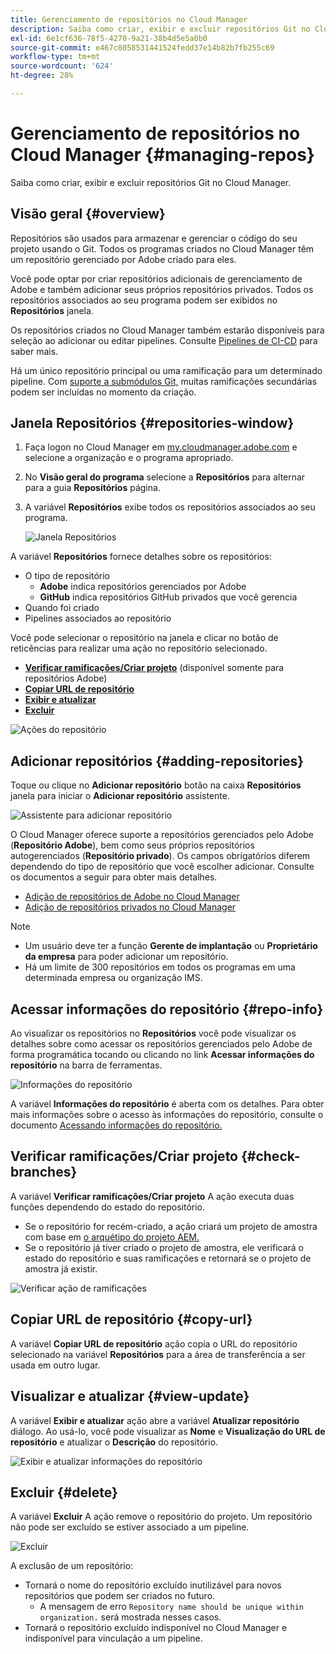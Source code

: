 ```yaml
---
title: Gerenciamento de repositórios no Cloud Manager
description: Saiba como criar, exibir e excluir repositórios Git no Cloud Manager.
exl-id: 6e1cf636-78f5-4270-9a21-38b4d5e5a0b0
source-git-commit: e467c8058531441524fedd37e14b82b7fb255c69
workflow-type: tm+mt
source-wordcount: '624'
ht-degree: 28%

---
```



# Gerenciamento de repositórios no Cloud Manager {#managing-repos}

Saiba como criar, exibir e excluir repositórios Git no Cloud Manager.

## Visão geral {#overview}

Repositórios são usados para armazenar e gerenciar o código do seu projeto usando o Git. Todos os programas criados no Cloud Manager têm um repositório gerenciado por Adobe criado para eles.

Você pode optar por criar repositórios adicionais de gerenciamento de Adobe e também adicionar seus próprios repositórios privados. Todos os repositórios associados ao seu programa podem ser exibidos no **Repositórios** janela.

Os repositórios criados no Cloud Manager também estarão disponíveis para seleção ao adicionar ou editar pipelines. Consulte [Pipelines de CI-CD](/help/implementing/cloud-manager/configuring-pipelines/introduction-ci-cd-pipelines.md) para saber mais.

Há um único repositório principal ou uma ramificação para um determinado pipeline. Com [suporte a submódulos Git,](git-submodules.md) muitas ramificações secundárias podem ser incluídas no momento da criação.

## Janela Repositórios {#repositories-window}

1. Faça logon no Cloud Manager em [my.cloudmanager.adobe.com](https://my.cloudmanager.adobe.com/) e selecione a organização e o programa apropriado.

1. No **Visão geral do programa** selecione a **Repositórios** para alternar para a guia **Repositórios** página.

1. A variável **Repositórios** exibe todos os repositórios associados ao seu programa.

   ![Janela Repositórios](assets/repositories.png)

A variável **Repositórios** fornece detalhes sobre os repositórios:

* O tipo de repositório
   * **Adobe** indica repositórios gerenciados por Adobe
   * **GitHub** indica repositórios GitHub privados que você gerencia
* Quando foi criado
* Pipelines associados ao repositório

Você pode selecionar o repositório na janela e clicar no botão de reticências para realizar uma ação no repositório selecionado.

* **[Verificar ramificações/Criar projeto](#check-branches)** (disponível somente para repositórios Adobe)
* **[Copiar URL de repositório](#copy-url)**
* **[Exibir e atualizar](#view-update)**
* **[Excluir](#delete)**

![Ações do repositório](assets/repository-actions.png)

## Adicionar repositórios {#adding-repositories}

Toque ou clique no **Adicionar repositório** botão na caixa **Repositórios** janela para iniciar o **Adicionar repositório** assistente.

![Assistente para adicionar repositório](assets/add-repository-wizard.png)

O Cloud Manager oferece suporte a repositórios gerenciados pelo Adobe (**Repositório Adobe**), bem como seus próprios repositórios autogerenciados (**Repositório privado**). Os campos obrigatórios diferem dependendo do tipo de repositório que você escolher adicionar. Consulte os documentos a seguir para obter mais detalhes.

* [Adição de repositórios de Adobe no Cloud Manager](adobe-repositories.md)
* [Adição de repositórios privados no Cloud Manager](private-repositories.md)

>[!NOTE]
>
>* Um usuário deve ter a função **Gerente de implantação** ou **Proprietário da empresa** para poder adicionar um repositório.
>* Há um limite de 300 repositórios em todos os programas em uma determinada empresa ou organização IMS.

## Acessar informações do repositório {#repo-info}

Ao visualizar os repositórios no **Repositórios** você pode visualizar os detalhes sobre como acessar os repositórios gerenciados pelo Adobe de forma programática tocando ou clicando no link **Acessar informações do repositório** na barra de ferramentas.

![Informações do repositório](assets/repo-info.png)

A variável **Informações do repositório** é aberta com os detalhes. Para obter mais informações sobre o acesso às informações do repositório, consulte o documento [Acessando informações do repositório.](accessing-repos.md)

## Verificar ramificações/Criar projeto {#check-branches}

A variável **Verificar ramificações/Criar projeto** A ação executa duas funções dependendo do estado do repositório.

* Se o repositório for recém-criado, a ação criará um projeto de amostra com base em [o arquétipo do projeto AEM.](https://experienceleague.adobe.com/br/docs/experience-manager-core-components/using/developing/archetype/overview)
* Se o repositório já tiver criado o projeto de amostra, ele verificará o estado do repositório e suas ramificações e retornará se o projeto de amostra já existir.

![Verificar ação de ramificações](assets/check-branches.png)

## Copiar URL de repositório {#copy-url}

A variável **Copiar URL de repositório** ação copia o URL do repositório selecionado na variável **Repositórios** para a área de transferência a ser usada em outro lugar.

## Visualizar e atualizar {#view-update}

A variável **Exibir e atualizar** ação abre a variável **Atualizar repositório** diálogo. Ao usá-lo, você pode visualizar as **Nome** e **Visualização do URL de repositório** e atualizar o **Descrição** do repositório.

![Exibir e atualizar informações do repositório](assets/view-update.png)

## Excluir {#delete}

A variável **Excluir** A ação remove o repositório do projeto. Um repositório não pode ser excluído se estiver associado a um pipeline.

![Excluir](assets/delete.png)

A exclusão de um repositório:

* Tornará o nome do repositório excluído inutilizável para novos repositórios que podem ser criados no futuro.
   * A mensagem de erro `Repository name should be unique within organization.` será mostrada nesses casos.
* Tornará o repositório excluído indisponível no Cloud Manager e indisponível para vinculação a um pipeline.

